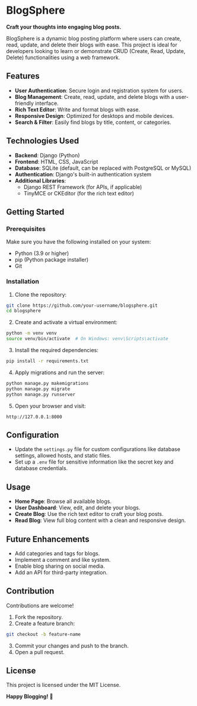 # BlogSphere

**Craft your thoughts into engaging blog posts.**

BlogSphere is a dynamic blog posting platform where users can create, read, update, and delete their blogs with ease. This project is ideal for developers looking to learn or demonstrate CRUD (Create, Read, Update, Delete) functionalities using a web framework.

## Features

- **User Authentication**: Secure login and registration system for users.
- **Blog Management**: Create, read, update, and delete blogs with a user-friendly interface.
- **Rich Text Editor**: Write and format blogs with ease.
- **Responsive Design**: Optimized for desktops and mobile devices.
- **Search & Filter**: Easily find blogs by title, content, or categories.

## Technologies Used

- **Backend**: Django (Python)
- **Frontend**: HTML, CSS, JavaScript
- **Database**: SQLite (default, can be replaced with PostgreSQL or MySQL)
- **Authentication**: Django's built-in authentication system
- **Additional Libraries**:
  - Django REST Framework (for APIs, if applicable)
  - TinyMCE or CKEditor (for the rich text editor)

## Getting Started

### Prerequisites

Make sure you have the following installed on your system:
- Python (3.9 or higher)
- pip (Python package installer)
- Git

### Installation

1. Clone the repository:
```bash
git clone https://github.com/your-username/blogsphere.git
cd blogsphere
```

2. Create and activate a virtual environment:
```bash
python -m venv venv
source venv/bin/activate  # On Windows: venv\Scripts\activate
```

3. Install the required dependencies:
```bash
pip install -r requirements.txt
```

4. Apply migrations and run the server:
```bash
python manage.py makemigrations
python manage.py migrate
python manage.py runserver
```

5. Open your browser and visit:
```
http://127.0.0.1:8000
```

## Configuration

- Update the `settings.py` file for custom configurations like database settings, allowed hosts, and static files.
- Set up a `.env` file for sensitive information like the secret key and database credentials.

## Usage

- **Home Page**: Browse all available blogs.
- **User Dashboard**: View, edit, and delete your blogs.
- **Create Blog**: Use the rich text editor to craft your blog posts.
- **Read Blog**: View full blog content with a clean and responsive design.

## Future Enhancements

- Add categories and tags for blogs.
- Implement a comment and like system.
- Enable blog sharing on social media.
- Add an API for third-party integration.

## Contribution

Contributions are welcome!

1. Fork the repository.
2. Create a feature branch:
```bash
git checkout -b feature-name
```
3. Commit your changes and push to the branch.
4. Open a pull request.

## License

This project is licensed under the MIT License.

**Happy Blogging!** 🌟
